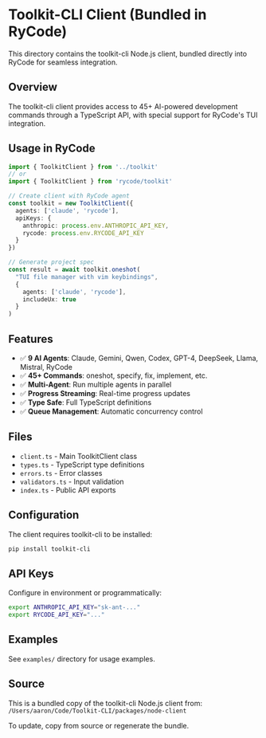 # Toolkit-CLI Client (Bundled in RyCode)

This directory contains the toolkit-cli Node.js client, bundled directly into RyCode for seamless integration.

## Overview

The toolkit-cli client provides access to 45+ AI-powered development commands through a TypeScript API, with special support for RyCode's TUI integration.

## Usage in RyCode

```typescript
import { ToolkitClient } from '../toolkit'
// or
import { ToolkitClient } from 'rycode/toolkit'

// Create client with RyCode agent
const toolkit = new ToolkitClient({
  agents: ['claude', 'rycode'],
  apiKeys: {
    anthropic: process.env.ANTHROPIC_API_KEY,
    rycode: process.env.RYCODE_API_KEY
  }
})

// Generate project spec
const result = await toolkit.oneshot(
  "TUI file manager with vim keybindings",
  {
    agents: ['claude', 'rycode'],
    includeUx: true
  }
)
```

## Features

- ✅ **9 AI Agents**: Claude, Gemini, Qwen, Codex, GPT-4, DeepSeek, Llama, Mistral, RyCode
- ✅ **45+ Commands**: oneshot, specify, fix, implement, etc.
- ✅ **Multi-Agent**: Run multiple agents in parallel
- ✅ **Progress Streaming**: Real-time progress updates
- ✅ **Type Safe**: Full TypeScript definitions
- ✅ **Queue Management**: Automatic concurrency control

## Files

- `client.ts` - Main ToolkitClient class
- `types.ts` - TypeScript type definitions
- `errors.ts` - Error classes
- `validators.ts` - Input validation
- `index.ts` - Public API exports

## Configuration

The client requires toolkit-cli to be installed:

```bash
pip install toolkit-cli
```

## API Keys

Configure in environment or programmatically:

```bash
export ANTHROPIC_API_KEY="sk-ant-..."
export RYCODE_API_KEY="..."
```

## Examples

See `examples/` directory for usage examples.

## Source

This is a bundled copy of the toolkit-cli Node.js client from:
`/Users/aaron/Code/Toolkit-CLI/packages/node-client`

To update, copy from source or regenerate the bundle.
